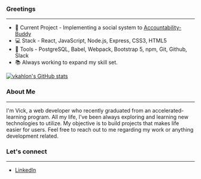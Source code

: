 ### Greetings
---

- :construction: Current Project - Implementing a social system to [Accountability-Buddy](https://github.com/vkahlon/accountability-buddy)
- :computer: Stack - React, JavaScript, Node.js, Express, CSS3, HTML5
- :hammer: Tools - PostgreSQL, Babel, Webpack, Bootstrap 5, npm, Git, Github, Slack
- :books: Always working to expand my skill set.

[![vkahlon's GitHub stats](https://github-readme-stats.vercel.app/api?username=vkahlon&theme=github_dark&&show_icons=true&hide=stars,contribs)](https://github.com/vkahlon/github-readme-stats)

### About Me
---

I'm Vick, a web developer who recently graduated from an accelerated-learning program.  All my life, I've been always exploring and learning new technologies to utilize. My objective is to build projects that makes life easier for users. Feel free to reach out to me regarding my work or anything development related. 

### Let's connect
---
- [LinkedIn](https://www.linkedin.com/in/vickramkahlon/)
